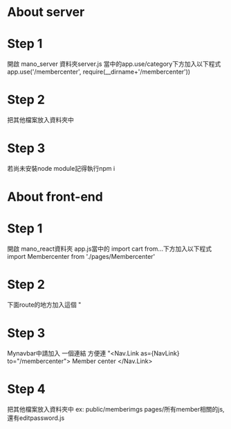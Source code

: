 # About server 
# Step 1
 開啟 mano_server 資料夾server.js 當中的app.use/category下方加入以下程式
 app.use('/membercenter', require(__dirname+'/membercenter'))
# Step 2
把其他檔案放入資料夾中
# Step 3 
若尚未安裝node module記得執行npm i 
# About front-end 
# Step 1
 開啟 mano_react資料夾 app.js當中的 import cart from...下方加入以下程式
 import Membercenter from './pages/Membercenter'
# Step 2
下面route的地方加入這個
"<Route exact path="/membercenter">
              <Membercenter />
            </Route>
# Step 3
Mynavbar中請加入 一個連結 方便連
"<Nav.Link as={NavLink} to="/membercenter">
            Member center
          </Nav.Link>
# Step 4
把其他檔案放入資料夾中
ex:
public/memberimgs
pages/所有member相關的js,還有editpassword.js